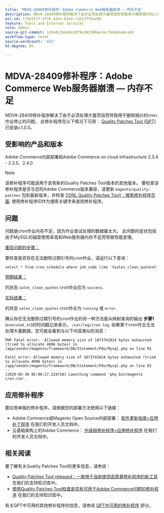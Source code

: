 ```yaml
---
title: 'MDVA-28409修补程序：Adobe Commerce Web服务器崩溃 — 内存不足'
description: MDVA-28409修补程序解决了由于必须处理大量项目而导致用于删除报价的cron作业停止的问题。 安装[Quality Patches Tool (QPT)](https://devdocs.magento.com/guides/v2.4/comp-mgr/patching.html#mqp) v.1.0.5后，即可使用此修补程序。
exl-id: 175e5f2f-2f76-42ee-83e9-c1b23ff81e96
feature: Tools and External Services
role: Admin
source-git-commit: 1d2e0c1b4a8e3d79a362500ee3ec7bde84a6ce0d
workflow-type: tm+mt
source-wordcount: '432'
ht-degree: 0%

---
```


# MDVA-28409修补程序：Adobe Commerce Web服务器崩溃 — 内存不足

MDVA-28409修补程序解决了由于必须处理大量项目而导致用于删除报价的cron作业停止的问题。 此修补程序在以下情况下可用： [Quality Patches Tool (QPT)](https://devdocs.magento.com/guides/v2.4/comp-mgr/patching.html#mqp) 已安装v.1.0.5。

## 受影响的产品和版本

Adobe Commerce内部部署和Adobe Commerce on cloud infrastructure 2.3.4 - 2.3.5、2.4.0

>[!NOTE]
>
>该修补程序可能适用于具有新的Quality Patches Tool版本的其他版本。 要检查该修补程序是否与您的Adobe Commerce版本兼容，请更新 `magento/quality-patches` 包到最新版本，并检查 [[!DNL Quality Patches Tool]：搜索修补程序页面](https://devdocs.magento.com/quality-patches/tool.html#patch-grid). 使用修补程序ID作为搜索关键字来查找修补程序。

## 问题

问题是cron作业内存不足，因为作业尝试处理的数据量太大。 此问题的症状包括由于MySQL的磁盘使用率高和Web服务器内存不足而导致性能变慢。

<u>重现问题的步骤：</u>

要检查是否存在无法删除过期引号的cron作业，请运行以下查询：

```
select * from cron_schedule where job_code like '%sales_clean_quotes%'
```

<u>预期结果：</u>

的状态 `sales_clean_quotes` cron作业应为 `success`.

<u>实际结果：</u>

的状态 `sales_clean_quotes` cron作业为 `running` 或 `error`.

确认存在无法删除过期引号的cron作业的另一种方法是从映射查询的输出 **步骤1** (`executed_at`)的时间戳记来表示。 `/var/log/cron.log`. 如果某个cron作业无法处理大量数据，您可能会看到与以下内容类似的消息：

```
PHP Fatal error:  Allowed memory size of 1073741824 bytes exhausted (tried to allocate 4096 bytes) in /app/vendor/magento/framework/DB/Statement/Pdo/Mysql.php on line 91

Fatal error: Allowed memory size of 1073741824 bytes exhausted (tried to allocate 4096 bytes) in /app/vendor/magento/framework/DB/Statement/Pdo/Mysql.php on line 91
--
[2020-05-30 05:00:27.224718] Launching command 'php bin/magento cron:run'.
```

## 应用修补程序

要应用单独的修补程序，请根据您的部署方法使用以下链接：

* Adobe Commerce或Magento Open Source内部部署： [软件更新指南>应用补丁程序](https://devdocs.magento.com/guides/v2.4/comp-mgr/patching/mqp.html) 在我们的开发人员文档中。
* 云基础架构上的Adobe Commerce： [升级和修补程序>应用修补程序](https://devdocs.magento.com/cloud/project/project-patch.html) 在我们的开发人员文档中。

## 相关阅读

要了解有关Quality Patches Tool的更多信息，请参阅：

* [Quality Patches Tool released：一款用于自助提供高质量修补程序的新工具](/help/announcements/adobe-commerce-announcements/magento-quality-patches-released-new-tool-to-self-serve-quality-patches.md) 在我们的支持知识库中。
* [使用Quality Patches Tool检查是否有可用于Adobe Commerce问题的修补程序](/help/support-tools/patches-available-in-qpt-tool/check-patch-for-magento-issue-with-magento-quality-patches.md) 在我们的支持知识库中。

有关QPT中可用的其他修补程序的信息，请参阅 [QPT中可用的修补程序](https://support.magento.com/hc/en-us/sections/360010506631-Patches-available-in-MQP-tool-) 部分。
